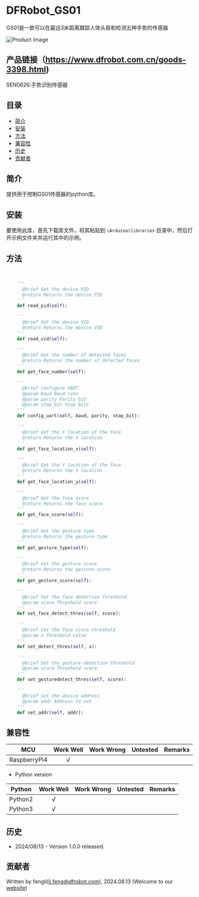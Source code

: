 # DFRobot_GS01

GS01是一款可以在最远3米距离跟踪人体头肩和检测五种手势的传感器

![Product Image](../../resources/images/SEN0486.png)


## 产品链接（https://www.dfrobot.com.cn/goods-3398.html)

  SEN0626:手势识别传感器

## 目录

* [简介](#简介)
* [安装](#安装)
* [方法](#方法)
* [兼容性](#兼容性)
* [历史](#历史)
* [贡献者](#贡献者)

## 简介

提供用于控制GS01传感器的python库。

## 安装

要使用此库，首先下载库文件，将其粘贴到 `\Arduino\libraries` 目录中，然后打开示例文件夹并运行其中的示例。

## 方法
```python
  
  
    '''
      @brief Get the device PID
      @return Returns the device PID
    '''
    def read_pid(self):

    '''
      @brief Get the device VID
      @return Returns the device VID
    '''
    def read_vid(self):

    '''
      @brief Get the number of detected faces
      @return Returns the number of detected faces
    '''
    def get_face_number(self):

    '''
      @brief Configure UART
      @param baud Baud rate
      @param parity Parity bit
      @param stop_bit Stop bits
    '''
    def config_uart(self, baud, parity, stop_bit):

    '''
      @brief Get the X location of the face
      @return Returns the X location
    '''
    def get_face_location_x(self):

    '''
      @brief Get the Y location of the face
      @return Returns the Y location
    '''
    def get_face_location_y(self):

    '''
      @brief Get the face score
      @return Returns the face score
    '''
    def get_face_score(self):

    '''
      @brief Get the gesture type
      @return Returns the gesture type
    '''
    def get_gesture_type(self):

    '''
      @brief Get the gesture score
      @return Returns the gesture score
    '''
    def get_gesture_score(self):

    '''
      @brief Set the face detection threshold
      @param score Threshold score
    '''
    def set_face_detect_thres(self, score):

    '''
      @brief Set the face score threshold
      @param x Threshold value
    '''
    def set_detect_thres(self, x):

    '''
      @brief Set the gesture detection threshold
      @param score Threshold score
    '''
    def set_gesturedetect_thres(self, score):

    '''
      @brief Set the device address
      @param addr Address to set
    '''
    def set_addr(self, addr):
```

## 兼容性

| MCU         | Work Well | Work Wrong  | Untested | Remarks |
| ------------ | :--: | :----: | :----: | :--: |
| RaspberryPi4 |  √   |        |        |      |

* Python version 

| Python  | Work Well | Work Wrong | Untested | Remarks |
| ------- | :--: | :----: | :----: | ---- |
| Python2 |  √   |        |        |      |
| Python3 |  √   |        |        |      |
## 历史 

- 2024/08/13 - Version 1.0.0 released.

## 贡献者

Written by fengli(li.feng@dfrobot.com), 2024.08.13 (Welcome to our [website](https://www.dfrobot.com/))





